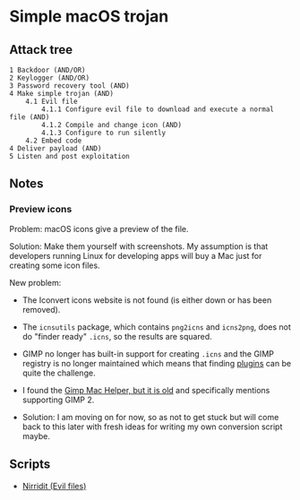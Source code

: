 # Simple macOS trojan

## Attack tree
```text
1 Backdoor (AND/OR)
2 Keylogger (AND/OR)
3 Password recovery tool (AND)
4 Make simple trojan (AND)
    4.1 Evil file
        4.1.1 Configure evil file to download and execute a normal file (AND)
        4.1.2 Compile and change icon (AND)
        4.1.3 Configure to run silently
    4.2 Embed code
4 Deliver payload (AND)
5 Listen and post exploitation
```

## Notes

### Preview icons
Problem: macOS icons give a preview of the file.

Solution: Make them yourself with screenshots. My assumption is that developers running Linux for developing apps will 
buy a Mac just for creating some icon files.

New problem:
* The Iconvert icons website is not found (is either down or has been removed). 
* The `icnsutils` package, which contains `png2icns` and `icns2png`, does not do "finder ready" `.icns`, so the results are squared.
* GIMP no longer has built-in support for creating `.icns` and the GIMP registry is no longer maintained which means that finding [plugins](https://shotkit.com/gimp-plugins/) can be quite the challenge. 
* I found the [Gimp Mac Helper, but it is old](https://osdn.net/projects/sfnet_gimp-mac-helper/) and specifically mentions supporting GIMP 2.

* Solution: I am moving on for now, so as not to get stuck but will come back to this later with fresh ideas for writing my own conversion script maybe.

## Scripts

* [Nirridit (Evil files)](https://github.com/tymyrddin/nirridit)
